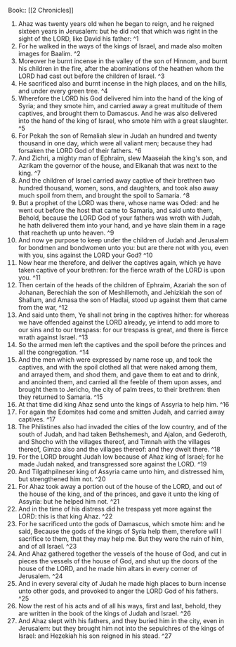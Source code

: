  Book:: [[2 Chronicles]]
 1. Ahaz was twenty years old when he began to reign, and he reigned sixteen years in Jerusalem: but he did not that which was right in the sight of the LORD, like David his father: ^1
 2. For he walked in the ways of the kings of Israel, and made also molten images for Baalim. ^2
 3. Moreover he burnt incense in the valley of the son of Hinnom, and burnt his children in the fire, after the abominations of the heathen whom the LORD had cast out before the children of Israel. ^3
 4. He sacrificed also and burnt incense in the high places, and on the hills, and under every green tree. ^4
 5. Wherefore the LORD his God delivered him into the hand of the king of Syria; and they smote him, and carried away a great multitude of them captives, and brought them to Damascus. And he was also delivered into the hand of the king of Israel, who smote him with a great slaughter. ^5
 6. For Pekah the son of Remaliah slew in Judah an hundred and twenty thousand in one day, which were all valiant men; because they had forsaken the LORD God of their fathers. ^6
 7. And Zichri, a mighty man of Ephraim, slew Maaseiah the king's son, and Azrikam the governor of the house, and Elkanah that was next to the king. ^7
 8. And the children of Israel carried away captive of their brethren two hundred thousand, women, sons, and daughters, and took also away much spoil from them, and brought the spoil to Samaria. ^8
 9. But a prophet of the LORD was there, whose name was Oded: and he went out before the host that came to Samaria, and said unto them, Behold, because the LORD God of your fathers was wroth with Judah, he hath delivered them into your hand, and ye have slain them in a rage that reacheth up unto heaven. ^9
 10. And now ye purpose to keep under the children of Judah and Jerusalem for bondmen and bondwomen unto you: but are there not with you, even with you, sins against the LORD your God? ^10
 11. Now hear me therefore, and deliver the captives again, which ye have taken captive of your brethren: for the fierce wrath of the LORD is upon you. ^11
 12. Then certain of the heads of the children of Ephraim, Azariah the son of Johanan, Berechiah the son of Meshillemoth, and Jehizkiah the son of Shallum, and Amasa the son of Hadlai, stood up against them that came from the war, ^12
 13. And said unto them, Ye shall not bring in the captives hither: for whereas we have offended against the LORD already, ye intend to add more to our sins and to our trespass: for our trespass is great, and there is fierce wrath against Israel. ^13
 14. So the armed men left the captives and the spoil before the princes and all the congregation. ^14
 15. And the men which were expressed by name rose up, and took the captives, and with the spoil clothed all that were naked among them, and arrayed them, and shod them, and gave them to eat and to drink, and anointed them, and carried all the feeble of them upon asses, and brought them to Jericho, the city of palm trees, to their brethren: then they returned to Samaria. ^15
 16. At that time did king Ahaz send unto the kings of Assyria to help him. ^16
 17. For again the Edomites had come and smitten Judah, and carried away captives. ^17
 18. The Philistines also had invaded the cities of the low country, and of the south of Judah, and had taken Bethshemesh, and Ajalon, and Gederoth, and Shocho with the villages thereof, and Timnah with the villages thereof, Gimzo also and the villages thereof: and they dwelt there. ^18
 19. For the LORD brought Judah low because of Ahaz king of Israel; for he made Judah naked, and transgressed sore against the LORD. ^19
 20. And Tilgathpilneser king of Assyria came unto him, and distressed him, but strengthened him not. ^20
 21. For Ahaz took away a portion out of the house of the LORD, and out of the house of the king, and of the princes, and gave it unto the king of Assyria: but he helped him not. ^21
 22. And in the time of his distress did he trespass yet more against the LORD: this is that king Ahaz. ^22
 23. For he sacrificed unto the gods of Damascus, which smote him: and he said, Because the gods of the kings of Syria help them, therefore will I sacrifice to them, that they may help me. But they were the ruin of him, and of all Israel. ^23
 24. And Ahaz gathered together the vessels of the house of God, and cut in pieces the vessels of the house of God, and shut up the doors of the house of the LORD, and he made him altars in every corner of Jerusalem. ^24
 25. And in every several city of Judah he made high places to burn incense unto other gods, and provoked to anger the LORD God of his fathers. ^25
 26. Now the rest of his acts and of all his ways, first and last, behold, they are written in the book of the kings of Judah and Israel. ^26
 27. And Ahaz slept with his fathers, and they buried him in the city, even in Jerusalem: but they brought him not into the sepulchres of the kings of Israel: and Hezekiah his son reigned in his stead. ^27
